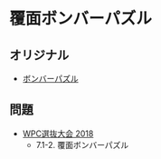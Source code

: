 # 覆面ボンバーパズル

## オリジナル
- [ボンバーパズル](minesweeper.md)

## 問題
- [WPC選抜大会 2018](../questions/jwpc2018.md)
	- 7.1-2. 覆面ボンバーパズル
